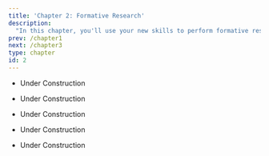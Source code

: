 ```yaml
---
title: 'Chapter 2: Formative Research'
description:
  "In this chapter, you'll use your new skills to perform formative research that informs your campaign. You''ll learn how to conduct a situation analysis, analyze your audience, and understand what prior (communication) efforts exist and what they achieved."
prev: /chapter1
next: /chapter3
type: chapter
id: 2
---
```


<exercise id="1" title="Formative research" type="slides,video">

- Under Construction
</exercise>

<exercise id="2" title="Situation analysis">

- Under Construction
</exercise>

</exercise>

<exercise id="3" title="Audience analysis">

- Under Construction
</exercise>

</exercise>


<exercise id="4" title="Previous campaign analysis">

- Under Construction
</exercise>

</exercise>


<exercise id="5" title="Writing the section on formative research" type="slides,video">

- Under Construction
</exercise>

</exercise>
